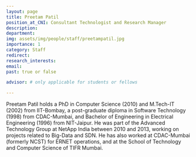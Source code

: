 ```yaml
---
layout: page
title: Preetam Patil
position_at_CNI: Consultant Technologist and Research Manager
description: 
department:
img: assets/img/people/staff/preetampatil.jpg
importance: 1
category: Staff
redirect: 
research_interests: 
email: 
past: true or false

advisor: # only applicable for students or fellows

---
```


Preetam Patil holds a PhD in Computer Science (2010) and M.Tech-IT (2002) from IIT-Bombay, a post-graduate diploma in Software Technology (1998) from CDAC-Mumbai, and Bachelor of Engineering in Electrical Engineering (1996) from NIT-Jaipur. He was part of the Advanced Technology Group at NetApp India between 2010 and 2013, working on projects related to Big-Data and SDN. He has also worked at CDAC-Mumbai (formerly NCST) for ERNET operations, and at the School of Technology and Computer Science of TIFR Mumbai.